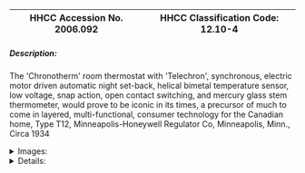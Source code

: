 | **HHCC Accession No. 2006.092** |**HHCC Classification Code:  12.10-4**|
| ----------- | ----------- |
##### Description:
The 'Chronotherm' room thermostat with 'Telechron', synchronous, electric motor driven automatic night set-back, helical bimetal temperature sensor, low voltage, snap action, open contact switching, and mercury glass stem thermometer, would prove to be iconic in its times, a precursor of much to come in layered, multi-functional, consumer  technology for the Canadian home, Type T12, Minneapolis-Honeywell Regulator Co, Minneapolis, Minn., Circa 1934


<details>
	<summary>Images:</summary>
<div class="gallery gallery-wrapper--full" contenteditable="false" data-is-empty="false" data-translation="Add images" data-columns="6">
<figure class="gallery__item"><a href="#DOMAIN_NAME#gallery/12.10-4.jpg" data-size="1897x1335"><img src="#DOMAIN_NAME#gallery/12.10-4-thumbnail.jpg" alt=""></a></figure>
<figure class="gallery__item"><a href="#DOMAIN_NAME#gallery/12.10-4a.jpg" data-size="1795x1324"><img src="#DOMAIN_NAME#gallery/12.10-4a-thumbnail.jpg" alt=""></a></figure>
<figure class="gallery__item"><a href="#DOMAIN_NAME#gallery/12.10-4b.jpg" data-size="986x1676"><img src="#DOMAIN_NAME#gallery/12.10-4b-thumbnail.jpg" alt=""></a></figure>
<figure class="gallery__item"><a href="#DOMAIN_NAME#gallery/12.10-4d.jpg" data-size="1241x2267"><img src="#DOMAIN_NAME#gallery/12.10-4d-thumbnail.jpg" alt=""></a></figure>
<figure class="gallery__item"><a href="#DOMAIN_NAME#gallery/12.10-4e.jpg" data-size="2011x1344"><img src="#DOMAIN_NAME#gallery/12.10-4e-thumbnail.jpg" alt=""></a></figure>
<figure class="gallery__item"><a href="#DOMAIN_NAME#gallery/12.10-4f.jpg" data-size="1662x1517"><img src="#DOMAIN_NAME#gallery/12.10-4f-thumbnail.jpg" alt=""></a></figure>
</div>
</details>


<details>
	<summary>Details:</summary>

##### Group:
12.10 Pressure Atomizing Oil Burner Equipment and Systems - Room Temperature Thermostats

##### Make:
Minneapolis Honeywell

##### Manufacturer:
Minneapolis Honeywell Regulator Co., Minneapolis

##### Model:
Type T12, See Note

##### Serial No.:


##### Size:
3 x 3 x 8'h

##### Weight:
2 lbs.

##### Circa:
1934

##### Rating:
Exhibit, education, and research quality, illustrating the engineering design of automatic oil heating, thermostatic controls with synchronous motor driven night set back feature, in the early years of the 20th century

##### Patent Date/Number:


##### Provenance:
From York County (York Region) Ontario, once a rich agricultural hinterlands, attracting early settlement in the last years of the 18th century. Located on the north slopes of the Oak Ridges Moraine, within 20 miles of Toronto, the County would also attract early ex-urban development, to be come a wealthy market place for the emerging household and consumer technologies of the early and mid 20th century. 

This artifact was discovered in the 1950's in the used stock of T. H. Oliver, Refrigeration and Electric Sales and Service, Aurora, Ontario, an early worker in the field of agricultural, industrial and consumer technology. 

This particular specimen was installed in a home in York County [York Region] north of Toronto, in the late 1930's, where it operated satisfactorily into the mid 1980's.

##### Type and Design:
Helical by-metal spring actuated,
'Telechron', synchronous, electric motor driven automatic night set-back
low voltage, 
snap action open contact switching, 
mercury glass stem thermometer,

##### Construction:


##### Material:


##### Special Features:


##### Accessories:


##### Capacities:


##### Performance Characteristics:


##### Operation:


##### Control and Regulation:


##### Targeted Market Segment:


##### Consumer Acceptance:


##### Merchandising:


##### Market Price:


##### Technological Significance:
The T12 makes use of Series 10, three-wire thermostat circuitry with heat anticipator, bringing the heating system on sooner than otherwise, in order to reduce the thermal lag in the heating system.    
The introduction of the automatic, time/temperature actuated control systems for home heating was as much a marker of profound technologic change as it was socio-cultural change [see below]. They introduced layered, multi-functional, consumer  technology to the Canadian home [devices that would perform more than one function]. 
Such devices were iconic in their impact and consequences for Canadians, beginning to suggest the power of technology and its potential for shaping and constantly re-shaping the life of Canadians throughout the balance of the 20th century.      
With the introduction of automatic night set-back thermostats in the late 1920's through early 30's, by both Time-O-Stat and Honeywell, the automation of the Canadian household was ratchet up one more notch, It would seem, at the time, that the automation of home heating comfort, by the HVACR industry, had gone as far as it was likely to go. Such, however was not the case, however, with a myriad of new consumer devices to follow, with for example automatic: heat anticipation [See ID 220], humidity control [See ID 222], air filtration [See series 15.06, early air filtration technology, area temperature zone control and integrated heating/cooling controllers [See ID 217].

##### Industrial Significance:
Earlier versions of the technology, using an 8-day wind-up clock, are shown in Time-O-Stat's product catalogue with patent numbers sited back to 1928. 
The development of the miniature, self starting, synchronous, alternating current  motor technology by Telechron, and the mass production of motors for electric clocks and timing devices, was in itself an significant scientific, engineering and manufacturing accomplishment for the period - with applications and benefits which would be far reaching.       
Following the introduction of small synchronous type motors for electric clocks in the early 1930's Minneapolis-Honeywell introduced their "Chronotherm", a basic technology that would appear in various forms through to the introduction of digital control technology in the 1990's.

##### Socio-economic Significance:


##### Socio-cultural Significance:
The automatic night setback thermostat found a market even in the late 1920's for setting the night-time temperature of the home back to a predetermined time and temperature, in order to save fuel and provide a cooler house for sleeping. The promotion not-with-standing, one might guess that the public appeal [to all that could afford this technology] was much more that of personal pride and prestige of ownership, keeping up with the latest and the best, than with cost savings. These devices, costly and constantly requiring service, would be seen as eat up fuel savings.
This situation would change significantly, however, towards the end of the century, with shortages and erratic markets in the petroleum sector Energy suppliers and government agencies would be seen encouraging the use of such devices, by then considerably more sophisticated and reliable, employing electronic digital technology.  
Such temperature and time actuated, automated devices marketed with great success for the Canadian home in the early 1930's would change forever the expectations of Canadians for winter comfort and convenience. An industry promotion in the National Geographic in 1928 promised the householder "June comfort on every zero morning".
The marketing of automatic oil heating had become part of the main stream of the new consumerism in North America, now the subject of national advertising campaigns.  
But it was still the early 1930's and technology in the home was as yet not a common experience. There was, in fact, still much public concern about the presence of electricity in the home, and electrical appliances of any type, especially heating ones which would operate automatically, coming on and off without the touch of human hands. They were a source of suspicion, often fear and mistrust, while at the same time being objects of intrigue, especially for the well-off  who could afford to be intrigued. 
But it was a period, too, were there was a new desire for the comforts of home all that could be afforded in a period of wide spread economic depression.  
Manufacturers of the new technologies for the home would take full advantage of the public mood, as a consequence 20th century marketing was born and along with it the use of often shameless hyperbola on a level not here-to-for found in the market place For many Canadians the words 'oil heat' and 'automatic' highly promoted, where to become synonymous with a new lifestyle, comfort and convenience, and a new popular wisdom of what 20th century life was all about, Such words would herald the promise of a new future for those that could afford it. 
Such terms would be part of an advance guard that would quickly follow with the advance of ever more intrusive mechanical, electric, electronic and digital technologies. These technologies would serve to reshape every aspect of human and community life. They would be the building blocks, part of a new, manufactured  20th century reality, bringing with them new encoded information, ideas, myths, beliefs, traditions expectations and wisdom's that would multiply and dominate North American life through into the 21st century. 
The study of culturally induced meanings and cultural significance inherent in the vast array of three dimensional objects, with which Canadians would increasingly surround themselves, starting in the early years of the 20th century, would become the subject of scholarly study well before the end of the century. For Canadians, the interest would be in coming to recognize and comprehend the messages encoded in Canada's rich material culture, learning to read what has been called the new cultural 'hieroglyphics', understanding their meanings and significance for our times. The educational outcomes would be tied to helping peoples to make sense out of the overcrowded conceptual field of encoded information, ideas, myths, beliefs, assumptions, traditions expectations and wisdom's that crowd in on them from every hand in the culturally complex societies which now exist largely throughout the Western world .

##### Donor:
G. Leslie Oliver, The T. H. Oliver HVACR Collection

##### HHCC Storage Location:


##### Tracking:


##### Bibliographic References:
Automatic Controls and Recording Instruments. Minneapolis-Honneywell, allied with The Brown Instrument Co. Cat. No 1, Feb. 1935
This night set back thermostat by the Minneapolis- Honeywell Regulator Co., is illustrated in a November 22, 1932, product sheet, bound in their Reference Manual for the "Installer and Service Man".
Reference manual for Installer and service Man, Minneapolis Regulator Company, 1932-33 
Also See foot notes

##### Notes:
Telechron motor is Type B6, Model 420M39, Warren Telechron Co. Ashland, Mass

##### Related Reports:
-  CMX02; CMXo4, Item H20
</details>
